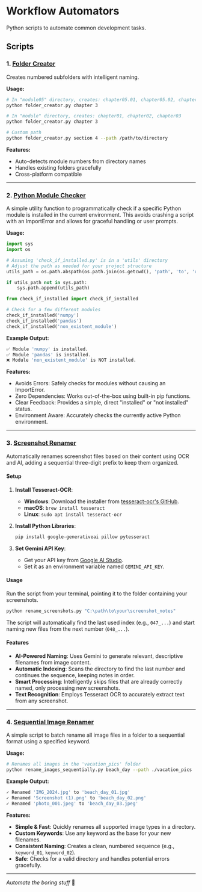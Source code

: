 # Workflow Automators

Python scripts to automate common development tasks.

## Scripts

### 1. [Folder Creator](folder_creator.py)
Creates numbered subfolders with intelligent naming.

**Usage:**
```bash
# In "module05" directory, creates: chapter05.01, chapter05.02, chapter05.03
python folder_creator.py chapter 3

# In "module" directory, creates: chapter01, chapter02, chapter03
python folder_creator.py chapter 3

# Custom path
python folder_creator.py section 4 --path /path/to/directory
```

**Features:**
- Auto-detects module numbers from directory names
- Handles existing folders gracefully
- Cross-platform compatible

---

### 2. [Python Module Checker](check_if_installed.py)
A simple utility function to programmatically check if a specific Python module is installed in the current environment. This avoids crashing a script with an ImportError and allows for graceful handling or user prompts.

**Usage:**
```python
import sys
import os

# Assuming 'check_if_installed.py' is in a 'utils' directory
# Adjust the path as needed for your project structure
utils_path = os.path.abspath(os.path.join(os.getcwd(), 'path', 'to', 'utils'))

if utils_path not in sys.path:
    sys.path.append(utils_path)

from check_if_installed import check_if_installed

# Check for a few different modules
check_if_installed('numpy')
check_if_installed('pandas')
check_if_installed('non_existent_module')
```

**Example Output:**
```bash
✅ Module 'numpy' is installed.
✅ Module 'pandas' is installed.
❌ Module 'non_existent_module' is NOT installed.
```

**Features:**
- Avoids Errors: Safely checks for modules without causing an ImportError.
- Zero Dependencies: Works out-of-the-box using built-in pip functions.
- Clear Feedback: Provides a simple, direct "installed" or "not installed" status.
- Environment Aware: Accurately checks the currently active Python environment.

---

### 3\. [Screenshot Renamer](rename_screenshot.py)

Automatically renames screenshot files based on their content using OCR and AI, adding a sequential three-digit prefix to keep them organized.

#### Setup

1.  **Install Tesseract-OCR**:

      * **Windows**: Download the installer from [tesseract-ocr's GitHub](https://github.com/tesseract-ocr/tesseract/releases).
      * **macOS**: `brew install tesseract`
      * **Linux**: `sudo apt install tesseract-ocr`

2.  **Install Python Libraries**:

    ```bash
    pip install google-generativeai pillow pytesseract
    ```

3.  **Set Gemini API Key**:

      * Get your API key from [Google AI Studio](https://aistudio.google.com/app/apikey).
      * Set it as an environment variable named `GEMINI_API_KEY`.

#### Usage

Run the script from your terminal, pointing it to the folder containing your screenshots.

```bash
python rename_screenshots.py "C:\path\to\your\screenshot_notes"
```

The script will automatically find the last used index (e.g., `047_...`) and start naming new files from the next number (`048_...`).

#### Features

  - **AI-Powered Naming**: Uses Gemini to generate relevant, descriptive filenames from image content.
  - **Automatic Indexing**: Scans the directory to find the last number and continues the sequence, keeping notes in order.
  - **Smart Processing**: Intelligently skips files that are already correctly named, only processing new screenshots.
  - **Text Recognition**: Employs Tesseract OCR to accurately extract text from any screenshot.

---

### 4. [Sequential Image Renamer](rename_images_sequentially.py)
A simple script to batch rename all image files in a folder to a sequential format using a specified keyword.

**Usage:**
```bash
# Renames all images in the 'vacation_pics' folder
python rename_images_sequentially.py beach_day --path ./vacation_pics
```

**Example Output:**
```bash
✓ Renamed 'IMG_2024.jpg' to 'beach_day_01.jpg'
✓ Renamed 'Screenshot (1).png' to 'beach_day_02.png'
✓ Renamed 'photo_001.jpeg' to 'beach_day_03.jpeg'
```

**Features:**
- **Simple & Fast**: Quickly renames all supported image types in a directory.
- **Custom Keywords**: Use any keyword as the base for your new filenames.
- **Consistent Naming**: Creates a clean, numbered sequence (e.g., `keyword_01`, `keyword_02`).
- **Safe**: Checks for a valid directory and handles potential errors gracefully.

---


*Automate the boring stuff* 🚀
